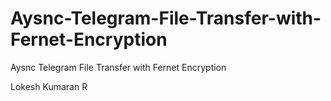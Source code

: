 # Aysnc-Telegram-File-Transfer-with-Fernet-Encryption
Aysnc Telegram File Transfer with Fernet Encryption

Lokesh Kumaran R
